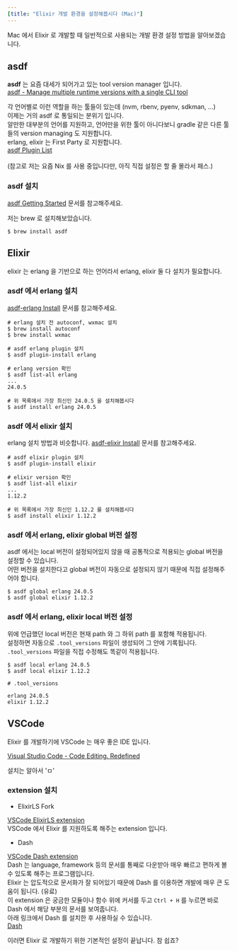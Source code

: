 ```yaml
---
[title: "Elixir 개발 환경을 설정해봅시다 (Mac)"]
---
```


Mac 에서 Elixir 로 개발할 때 일반적으로 사용되는 개발 환경 설정 방법을 알아보겠습니다.

## asdf

**asdf** 는 요즘 대세가 되어가고 있는 tool version manager 입니다.\
[asdf - Manage multiple runtime versions with a single CLI tool](https://asdf-vm.com/)

각 언어별로 이런 역할을 하는 툴들이 있는데 (nvm, rbenv, pyenv, sdkman, ...)\
이제는 거의 asdf 로 통일되는 분위기 입니다.\
알만한 대부분의 언어를 지원하고, 언어만을 위한 툴이 아니다보니 gradle 같은 다른 툴들의 version managing 도 지원합니다.\
erlang, elixir 는 First Party 로 지원합니다.\
[asdf Plugin List](https://github.com/asdf-vm/asdf-plugins#plugin-list)\
\
(참고로 저는 요즘 Nix 를 사용 중입니다만, 아직 직접 설정은 할 줄 몰라서 패스.)

### asdf 설치

[asdf Getting Started](https://asdf-vm.com/guide/getting-started.html) 문서를 참고해주세요.

저는 brew 로 설치해보았습니다.

```shell
$ brew install asdf
```

## Elixir

elixir 는 erlang 을 기반으로 하는 언어라서 erlang, elixir 둘 다 설치가 필요합니다.

### asdf 에서 erlang 설치

[asdf-erlang Install](https://github.com/asdf-vm/asdf-erlang#install) 문서를 참고해주세요.

```shell
# erlang 설치 전 autoconf, wxmac 설치
$ brew install autoconf
$ brew install wxmac

# asdf erlang plugin 설치
$ asdf plugin-install erlang
```

```shell
# erlang version 확인
$ asdf list-all erlang
...
24.0.5

# 위 목록에서 가장 최신인 24.0.5 을 설치해봅시다
$ asdf install erlang 24.0.5
```

### asdf 에서 elixir 설치

erlang 설치 방법과 비슷합니다. [asdf-elixir Install](https://github.com/asdf-vm/asdf-elixir#install) 문서를 참고해주세요.

```shell
# asdf elixir plugin 설치
$ asdf plugin-install elixir

# elixir version 확인
$ asdf list-all elixir
...
1.12.2

# 위 목록에서 가장 최신인 1.12.2 를 설치해봅시다
$ asdf install elixir 1.12.2
```

### asdf 에서 erlang, elixir global 버전 설정

asdf 에서는 local 버전이 설정되어있지 않을 때 공통적으로 적용되는 global 버전을 설정할 수 있습니다.\
어떤 버전을 설치한다고 global 버전이 자동으로 설정되지 않기 때문에 직접 설정해주어야 합니다.

```shell
$ asdf global erlang 24.0.5
$ asdf global elixir 1.12.2
```

### asdf 에서 erlang, elixir local 버전 설정

위에 언급했던 local 버전은 현재 path 와 그 하위 path 를 포함해 적용됩니다.\
설정하면 자동으로 `.tool_versions` 파일이 생성되어 그 안에 기록됩니다. `.tool_versions` 파일을 직접 수정해도 똑같이 적용됩니다.

```shell
$ asdf local erlang 24.0.5
$ asdf local elixir 1.12.2
```

```
# .tool_versions

erlang 24.0.5
elixir 1.12.2
```

## VSCode

Elixir 를 개발하기에 VSCode 는 매우 좋은 IDE 입니다.

[Visual Studio Code - Code Editing. Redefined](https://code.visualstudio.com/)

설치는 알아서 'ㅁ'

### extension 설치

- ElixirLS Fork

[VSCode ElixirLS extension](https://marketplace.visualstudio.com/items?itemName=JakeBecker.elixir-ls)\
VSCode 에서 Elixir 를 지원하도록 해주는 extension 입니다.

- Dash

[VSCode Dash extension](https://marketplace.visualstudio.com/items?itemName=deerawan.vscode-dash)\
Dash 는 language, framework 등의 문서를 통째로 다운받아 매우 빠르고 편하게 볼 수 있도록 해주는 프로그램입니다.\
Elixir 는 압도적으로 문서화가 잘 되어있기 때문에 Dash 를 이용하면 개발에 매우 큰 도움이 됩니다. (유료)\
이 extension 은 궁금한 모듈이나 함수 위에 커서를 두고 `Ctrl + H` 를 누르면 바로 Dash 에서 해당 부분의 문서를 보여줍니다.\
아래 링크에서 Dash 를 설치한 후 사용하실 수 있습니다.\
[Dash](https://kapeli.com/dash)

이러면 Elixir 로 개발하기 위한 기본적인 설정이 끝납니다. 참 쉽죠?
